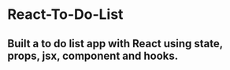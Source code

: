 # React-To-Do-List

## Built a to do list app with React using state, props, jsx, component and hooks.
